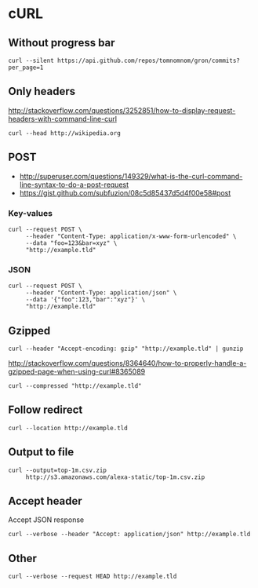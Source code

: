 # cURL

## Without progress bar

    curl --silent https://api.github.com/repos/tomnomnom/gron/commits?per_page=1

## Only headers

<http://stackoverflow.com/questions/3252851/how-to-display-request-headers-with-command-line-curl>

    curl --head http://wikipedia.org

## POST

* <http://superuser.com/questions/149329/what-is-the-curl-command-line-syntax-to-do-a-post-request>
* <https://gist.github.com/subfuzion/08c5d85437d5d4f00e58#post>

### Key-values

    curl --request POST \
         --header "Content-Type: application/x-www-form-urlencoded" \
         --data "foo=123&bar=xyz" \
         "http://example.tld"

### JSON

    curl --request POST \
         --header "Content-Type: application/json" \
         --data '{"foo":123,"bar":"xyz"}' \
         "http://example.tld"

## Gzipped

    curl --header "Accept-encoding: gzip" "http://example.tld" | gunzip

<http://stackoverflow.com/questions/8364640/how-to-properly-handle-a-gzipped-page-when-using-curl#8365089>

    curl --compressed "http://example.tld"

## Follow redirect

    curl --location http://example.tld

## Output to file

    curl --output=top-1m.csv.zip
         http://s3.amazonaws.com/alexa-static/top-1m.csv.zip

## Accept header

Accept JSON response

    curl --verbose --header "Accept: application/json" http://example.tld

## Other

    curl --verbose --request HEAD http://example.tld
